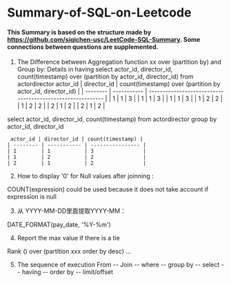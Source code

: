# Summary-of-SQL-on-Leetcode

#### This Summary is based on the structure made by https://github.com/siqichen-usc/LeetCode-SQL-Summary. Some connections between questions are supplemented.

1. The Difference between Aggregation function xx over (partition by) and Group by:
  Details in having 
  select actor_id, director_id, count(timestamp) over (partition by actor_id, director_id) from actordirector 
     actor_id | director_id | count(timestamp) over (partition by actor_id, director_id) |
    | -------- | ----------- | ---------------------------------------------------------- |
    | 1        | 1           | 3                                                          |
    | 1        | 1           | 3                                                          |
    | 1        | 1           | 3                                                          |
    | 1        | 2           | 2                                                          |
    | 1        | 2           | 2                                                          |
    | 2        | 1           | 2                                                          |
    | 2        | 1           | 2                                                          |


select actor_id, director_id, count(timestamp) from actordirector group by actor_id, director_id

     actor_id | director_id | count(timestamp) |
    | -------- | ----------- | ---------------- |
    | 1        | 1           | 3                |
    | 1        | 2           | 2                |
    | 2        | 1           | 2                |





2. How to display '0' for Null values after joinning :
  
  COUNT(expression) could be used because it does not take account if expression is null
  
  
  

3. 从 YYYY-MM-DD里面提取YYYY-MM：
  
  DATE_FORMAT(pay_date, '%Y-%m')



4. Report the max value if there is a tie

  Rank () over (partition xxx order by desc) ...
  

5. The sequence of execution 
  From -- Join -- where -- group by -- select -- having -- order by -- limit/offset
